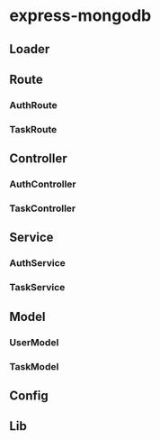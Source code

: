 # express-mongodb

## Loader
## Route
### AuthRoute
### TaskRoute

## Controller
### AuthController
### TaskController

## Service
### AuthService
### TaskService

## Model
### UserModel
### TaskModel

## Config

## Lib
